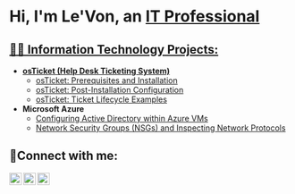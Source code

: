 <h1>Hi, I'm Le'Von, an <a href="https://linkedin.com/in/Josh">IT Professional</h1>

<h2>👨‍💻 Information Technology Projects:</h2>

- <b>osTicket (Help Desk Ticketing System)</b>
  - [osTicket: Prerequisites and Installation](https://github.com/levonorton/osticket-prereqs)
  - [osTicket: Post-Installation Configuration](https://github.com/levonorton/post-install-config)
  - [osTicket: Ticket Lifecycle Examples](https://github.com/levonorton/ticket-lifecycle)
- <b>Microsoft Azure</b>
  - [Configuring Active Directory within Azure VMs](https://github.com/levonorton/configure-ad)
  - [Network Security Groups (NSGs) and Inspecting Network Protocols](https://github.com/levonorton/azure-network-protocols)

<h2>🤳Connect with me:</h2>

[<img align="left" alt="Josh | Twitter" width="22px" src="https://cdn.jsdelivr.net/npm/simple-icons@v3/icons/twitter.svg" />][twitter]
[<img align="left" alt="Josh | LinkedIn" width="22px" src="https://cdn.jsdelivr.net/npm/simple-icons@v3/icons/linkedin.svg" />][linkedin]
[<img align="left" alt="Josh | Instagram" width="22px" src="https://cdn.jsdelivr.net/npm/simple-icons@v3/icons/instagram.svg" />][instagram]

[twitter]: https://twitter.com/Josh
[instagram]: https://www.instagram.com/Josh
[linkedin]: https://linkedin.com/in/Josh
